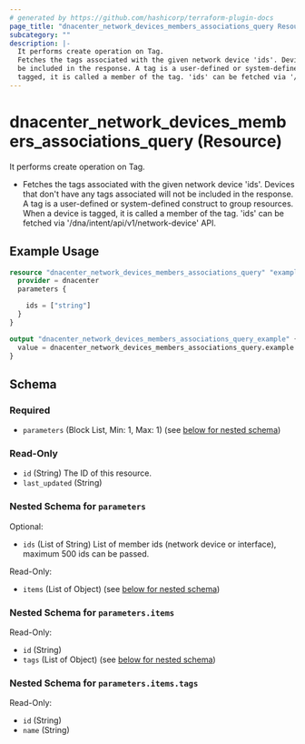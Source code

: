```yaml
---
# generated by https://github.com/hashicorp/terraform-plugin-docs
page_title: "dnacenter_network_devices_members_associations_query Resource - terraform-provider-dnacenter"
subcategory: ""
description: |-
  It performs create operation on Tag.
  Fetches the tags associated with the given network device 'ids'. Devices that don't have any tags associated will not
  be included in the response. A tag is a user-defined or system-defined construct to group resources. When a device is
  tagged, it is called a member of the tag. 'ids' can be fetched via '/dna/intent/api/v1/network-device' API.
---
```


# dnacenter_network_devices_members_associations_query (Resource)

It performs create operation on Tag.

- Fetches the tags associated with the given network device 'ids'. Devices that don't have any tags associated will not
be included in the response. A tag is a user-defined or system-defined construct to group resources. When a device is
tagged, it is called a member of the tag. 'ids' can be fetched via '/dna/intent/api/v1/network-device' API.

## Example Usage

```terraform
resource "dnacenter_network_devices_members_associations_query" "example" {
  provider = dnacenter
  parameters {

    ids = ["string"]
  }
}

output "dnacenter_network_devices_members_associations_query_example" {
  value = dnacenter_network_devices_members_associations_query.example
}
```

<!-- schema generated by tfplugindocs -->
## Schema

### Required

- `parameters` (Block List, Min: 1, Max: 1) (see [below for nested schema](#nestedblock--parameters))

### Read-Only

- `id` (String) The ID of this resource.
- `last_updated` (String)

<a id="nestedblock--parameters"></a>
### Nested Schema for `parameters`

Optional:

- `ids` (List of String) List of member ids (network device or interface), maximum 500 ids can be passed.

Read-Only:

- `items` (List of Object) (see [below for nested schema](#nestedatt--parameters--items))

<a id="nestedatt--parameters--items"></a>
### Nested Schema for `parameters.items`

Read-Only:

- `id` (String)
- `tags` (List of Object) (see [below for nested schema](#nestedobjatt--parameters--items--tags))

<a id="nestedobjatt--parameters--items--tags"></a>
### Nested Schema for `parameters.items.tags`

Read-Only:

- `id` (String)
- `name` (String)
